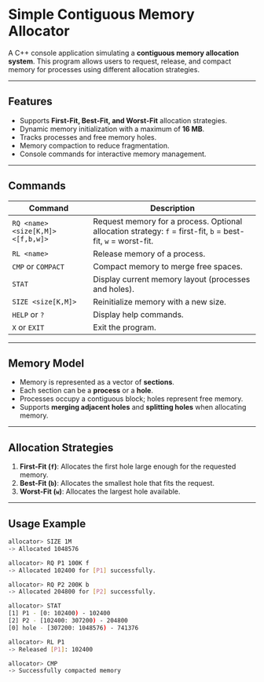 # Simple Contiguous Memory Allocator

A C++ console application simulating a **contiguous memory allocation system**. This program allows users to request, release, and compact memory for processes using different allocation strategies.

---

## Features

- Supports **First-Fit, Best-Fit, and Worst-Fit** allocation strategies.
- Dynamic memory initialization with a maximum of **16 MB**.
- Tracks processes and free memory holes.
- Memory compaction to reduce fragmentation.
- Console commands for interactive memory management.

---

## Commands

| Command | Description |
|---------|-------------|
| `RQ <name> <size[K,M]> <[f,b,w]>` | Request memory for a process. Optional allocation strategy: `f` = first-fit, `b` = best-fit, `w` = worst-fit. |
| `RL <name>` | Release memory of a process. |
| `CMP` or `COMPACT` | Compact memory to merge free spaces. |
| `STAT` | Display current memory layout (processes and holes). |
| `SIZE <size[K,M]>` | Reinitialize memory with a new size. |
| `HELP` or `?` | Display help commands. |
| `X` or `EXIT` | Exit the program. |

---

## Memory Model

- Memory is represented as a vector of **sections**.
- Each section can be a **process** or a **hole**.
- Processes occupy a contiguous block; holes represent free memory.
- Supports **merging adjacent holes** and **splitting holes** when allocating memory.

---

## Allocation Strategies

1. **First-Fit (`f`)**: Allocates the first hole large enough for the requested memory.  
2. **Best-Fit (`b`)**: Allocates the smallest hole that fits the request.  
3. **Worst-Fit (`w`)**: Allocates the largest hole available.

---

## Usage Example

```bash
allocator> SIZE 1M
-> Allocated 1048576

allocator> RQ P1 100K f
-> Allocated 102400 for [P1] successfully.

allocator> RQ P2 200K b
-> Allocated 204800 for [P2] successfully.

allocator> STAT
[1] P1 - [0: 102400) - 102400
[2] P2 - [102400: 307200) - 204800
[0] hole - [307200: 1048576) - 741376

allocator> RL P1
-> Released [P1]: 102400

allocator> CMP
-> Successfully compacted memory
